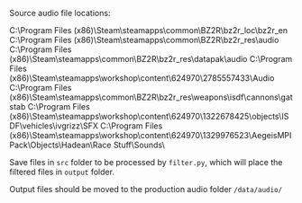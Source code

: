 Source audio file locations:

C:\Program Files (x86)\Steam\steamapps\common\BZ2R\bz2r_loc\bz2r_en
C:\Program Files (x86)\Steam\steamapps\common\BZ2R\bz2r_res\audio
C:\Program Files (x86)\Steam\steamapps\common\BZ2R\bz2r_res\datapak\audio
C:\Program Files (x86)\Steam\steamapps\workshop\content\624970\2785557433\Audio
C:\Program Files (x86)\Steam\steamapps\common\BZ2R\bz2r_res\weapons\isdf\cannons\gatstab
C:\Program Files (x86)\Steam\steamapps\workshop\content\624970\1322678425\objects\ISDF\vehicles\ivgrizz\SFX
C:\Program Files (x86)\Steam\steamapps\workshop\content\624970\1329976523\AegeisMPIPack\Objects\Hadean\Race Stuff\Sounds\

Save files in `src` folder to be processed by `filter.py`, which will place the filtered files in `output` folder.

Output files should be moved to the production audio folder `/data/audio/`
